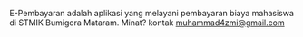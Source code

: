 E-Pembayaran adalah aplikasi yang melayani pembayaran biaya mahasiswa di STMIK Bumigora Mataram.
Minat?
kontak muhammad4zmi@gmail.com
